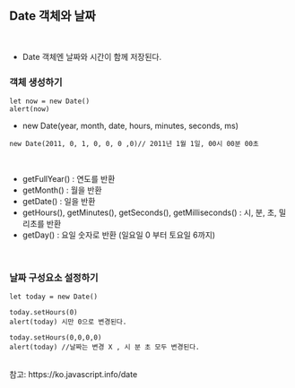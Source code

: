## Date 객체와 날짜

<br>

- Date 객체엔 날짜와 시간이 함께 저장된다.

### 객체 생성하기

```
let now = new Date()
alert(now)
```

- new Date(year, month, date, hours, minutes, seconds, ms)

```
new Date(2011, 0, 1, 0, 0, 0 ,0)// 2011년 1월 1일, 00시 00분 00초
```

<br>

- getFullYear() : 연도를 반환
- getMonth() : 월을 반환
- getDate() : 일을 반환
- getHours(), getMinutes(), getSeconds(), getMilliseconds() : 시, 분, 초, 밀리초를 반환
- getDay() : 요일 숫자로 반환 (일요일 0 부터 토요일 6까지)

<br>

### 날짜 구성요소 설정하기

```
let today = new Date()

today.setHours(0)
alert(today) 시만 0으로 변경된다.

today.setHours(0,0,0,0)
alert(today) //날짜는 변경 X , 시 분 초 모두 변경된다.
```

<br>
참고: https://ko.javascript.info/date

